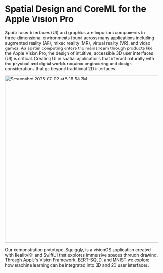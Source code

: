 # Spatial Design and CoreML for the Apple Vision Pro
Spatial user interfaces (UI) and graphics are important components in three-dimensional environments found across many applications including augmented reality (AR), mixed reality (MR), virtual reality (VR), and video games. As spatial computing enters the mainstream through products like the Apple Vision Pro, the design of intuitive, accessible 3D user interfaces (UI) is critical. Creating UI in spatial applications that interact naturally with the physical and
digital worlds requires engineering and design considerations that go beyond traditional 2D interfaces.

<img width="552" alt="Screenshot 2025-07-02 at 5 18 54 PM" src="https://github.com/user-attachments/assets/2b77bf5b-b70b-423f-a629-e9aff5d0eeba" />

Our demonstration prototype, Squiggly, is a visionOS application created with RealityKit and SwiftUI that explores immersive spaces through drawing. Through Apple's Vision Framework, BERT-SQuD, and MNIST we explore how machine learning can be integrated into 3D and 2D user interfaces. 
